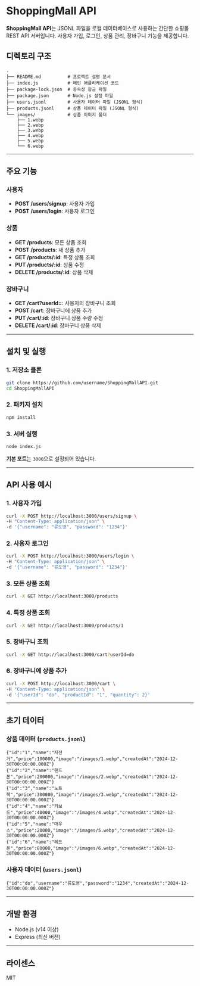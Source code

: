 # ShoppingMall API

**ShoppingMall API**는 JSONL 파일을 로컬 데이터베이스로 사용하는 간단한 쇼핑몰 REST API 서버입니다. 사용자 가입, 로그인, 상품 관리, 장바구니 기능을 제공합니다.

## 디렉토리 구조

```
.
├── README.md          # 프로젝트 설명 문서
├── index.js           # 메인 애플리케이션 코드
├── package-lock.json  # 종속성 잠금 파일
├── package.json       # Node.js 설정 파일
├── users.jsonl        # 사용자 데이터 파일 (JSONL 형식)
├── products.jsonl     # 상품 데이터 파일 (JSONL 형식)
└── images/            # 상품 이미지 폴더
    ├── 1.webp
    ├── 2.webp
    ├── 3.webp
    ├── 4.webp
    ├── 5.webp
    └── 6.webp
```

---

## 주요 기능

### 사용자
- **POST /users/signup**: 사용자 가입
- **POST /users/login**: 사용자 로그인

### 상품
- **GET /products**: 모든 상품 조회
- **POST /products**: 새 상품 추가
- **GET /products/:id**: 특정 상품 조회
- **PUT /products/:id**: 상품 수정
- **DELETE /products/:id**: 상품 삭제

### 장바구니
- **GET /cart?userId=**: 사용자의 장바구니 조회
- **POST /cart**: 장바구니에 상품 추가
- **PUT /cart/:id**: 장바구니 상품 수량 수정
- **DELETE /cart/:id**: 장바구니 상품 삭제

---

## 설치 및 실행

### 1. 저장소 클론
```bash
git clone https://github.com/username/ShoppingMallAPI.git
cd ShoppingMallAPI
```

### 2. 패키지 설치
```bash
npm install
```

### 3. 서버 실행
```bash
node index.js
```

**기본 포트**는 `3000`으로 설정되어 있습니다.

---

## API 사용 예시

### 1. 사용자 가입
```bash
curl -X POST http://localhost:3000/users/signup \
-H "Content-Type: application/json" \
-d '{"username": "류도영", "password": "1234"}'
```

### 2. 사용자 로그인
```bash
curl -X POST http://localhost:3000/users/login \
-H "Content-Type: application/json" \
-d '{"username": "류도영", "password": "1234"}'
```

### 3. 모든 상품 조회
```bash
curl -X GET http://localhost:3000/products
```

### 4. 특정 상품 조회
```bash
curl -X GET http://localhost:3000/products/1
```

### 5. 장바구니 조회
```bash
curl -X GET http://localhost:3000/cart?userId=do
```

### 6. 장바구니에 상품 추가
```bash
curl -X POST http://localhost:3000/cart \
-H "Content-Type: application/json" \
-d '{"userId": "do", "productId": "1", "quantity": 2}'
```

---

## 초기 데이터

### 상품 데이터 (`products.jsonl`)
```jsonl
{"id":"1","name":"자전거","price":100000,"image":"/images/1.webp","createdAt":"2024-12-30T00:00:00.000Z"}
{"id":"2","name":"핸드폰","price":200000,"image":"/images/2.webp","createdAt":"2024-12-30T00:00:00.000Z"}
{"id":"3","name":"노트북","price":300000,"image":"/images/3.webp","createdAt":"2024-12-30T00:00:00.000Z"}
{"id":"4","name":"키보드","price":40000,"image":"/images/4.webp","createdAt":"2024-12-30T00:00:00.000Z"}
{"id":"5","name":"마우스","price":20000,"image":"/images/5.webp","createdAt":"2024-12-30T00:00:00.000Z"}
{"id":"6","name":"헤드폰","price":80000,"image":"/images/6.webp","createdAt":"2024-12-30T00:00:00.000Z"}
```

### 사용자 데이터 (`users.jsonl`)
```jsonl
{"id":"do","username":"류도영","password":"1234","createdAt":"2024-12-30T00:00:00.000Z"}
```

---

## 개발 환경

- Node.js (v14 이상)
- Express (최신 버전)

---

## 라이센스

MIT
